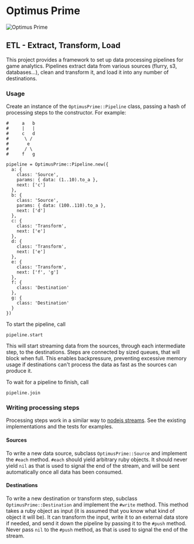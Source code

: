Optimus Prime
=============

![Optimus Prime][1]


ETL - Extract, Transform, Load
------------------------------

This project provides a framework to set up data processing pipelines for
game analytics. Pipelines extract data from various sources (flurry, s3,
databases...), clean and transform it, and load it into any number of
destinations.


### Usage

Create an instance of the `OptimusPrime::Pipeline` class, passing a hash of
processing steps to the constructor. For example:

    #     a   b
    #     |   |
    #     c   d
    #      \ /
    #       e
    #      / \
    #     f   g

    pipeline = OptimusPrime::Pipeline.new({
      a: {
        class: 'Source',
        params: { data: (1..10).to_a },
        next: ['c']
      },
      b: {
        class: 'Source',
        params: { data: (100..110).to_a },
        next: ['d']
      },
      c: {
        class: 'Transform',
        next: ['e']
      },
      d: {
        class: 'Transform',
        next: ['e']
      },
      e: {
        class: 'Transform',
        next: ['f', 'g']
      },
      f: {
        class: 'Destination'
      },
      g: {
        class: 'Destination'
      }
    })

To start the pipeline, call

    pipeline.start

This will start streaming data from the sources, through each intermediate step,
to the destinations. Steps are connected by sized queues, that will block when
full. This enables backpressure, preventing excessive memory usage if
destinations can't process the data as fast as the sources can produce it.

To wait for a pipeline to finish, call

    pipeline.join


### Writing processing steps

Processing steps work in a similar way to [nodejs streams][2]. See the existing
implementations and the tests for examples.

#### Sources

To write a new data source, subclass `OptimusPrime::Source` and implement the
`#each` method. `#each` should yield arbitrary ruby objects. It should never
yield `nil` as that is used to signal the end of the stream, and will be sent
automatically once all data has been consumed.

#### Destinations

To write a new destination or transform step, subclass
`OptimusPrime::Destination` and implement the `#write` method. This method takes
a ruby object as input (it is assumed that you know what kind of object it will
be). It can transform the input, write it to an external data store if needed,
and send it down the pipeline by passing it to the `#push` method. Never pass
`nil` to the `#push` method, as that is used to signal the end of the stream.


[1]: http://upload.wikimedia.org/wikipedia/en/1/19/Optimus10108pieces.jpg
[2]: http://nodejs.org/api/stream.html
